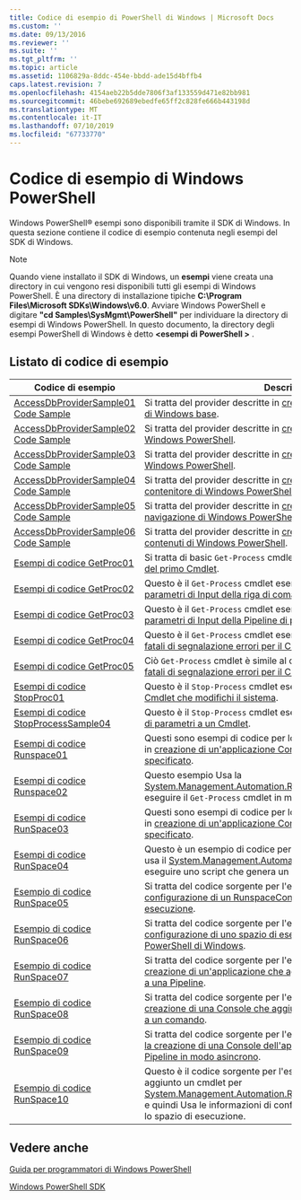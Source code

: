 ```yaml
---
title: Codice di esempio di PowerShell di Windows | Microsoft Docs
ms.custom: ''
ms.date: 09/13/2016
ms.reviewer: ''
ms.suite: ''
ms.tgt_pltfrm: ''
ms.topic: article
ms.assetid: 1106829a-8ddc-454e-bbdd-ade15d4bffb4
caps.latest.revision: 7
ms.openlocfilehash: 4154aeb22b5dde7806f3af133559d471e82bb981
ms.sourcegitcommit: 46bebe692689ebedfe65ff2c828fe666b443198d
ms.translationtype: MT
ms.contentlocale: it-IT
ms.lasthandoff: 07/10/2019
ms.locfileid: "67733770"
---
```

# <a name="windows-powershell-sample-code"></a>Codice di esempio di Windows PowerShell

Windows PowerShell® esempi sono disponibili tramite il SDK di Windows. In questa sezione contiene il codice di esempio contenuta negli esempi del SDK di Windows.

> [!NOTE]
> Quando viene installato il SDK di Windows, un **esempi** viene creata una directory in cui vengono resi disponibili tutti gli esempi di Windows PowerShell. È una directory di installazione tipiche **C:\Program Files\Microsoft SDKs\Windows\v6.0**. Avviare Windows PowerShell e digitare **"cd Samples\SysMgmt\PowerShell"** per individuare la directory di esempi di Windows PowerShell. In questo documento, la directory degli esempi PowerShell di Windows è detto  **\<esempi di PowerShell >** .

## <a name="sample-code-listing"></a>Listato di codice di esempio

|Codice di esempio|Description|
|-----------------|-----------------|
|[AccessDbProviderSample01 Code Sample](./accessdbprovidersample01-code-sample.md)|Si tratta del provider descritte in [creazione di un PowerShell Provider di Windows base](./creating-a-basic-windows-powershell-provider.md).|
|[AccessDbProviderSample02 Code Sample](./accessdbprovidersample02-code-sample.md)|Si tratta del provider descritte in [creazione di un Provider di unità di Windows PowerShell](./creating-a-windows-powershell-drive-provider.md).|
|[AccessDbProviderSample03 Code Sample](./accessdbprovidersample03-code-sample.md)|Si tratta del provider descritte in [creazione di un Provider di Windows PowerShell](./creating-a-windows-powershell-item-provider.md).|
|[AccessDbProviderSample04 Code Sample](./accessdbprovidersample04-code-sample.md)|Si tratta del provider descritte in [creazione di un Provider di contenitore di Windows PowerShell](./creating-a-windows-powershell-container-provider.md).|
|[AccessDbProviderSample05 Code Sample](./accessdbprovidersample05-code-sample.md)|Si tratta del provider descritte in [creazione di un Provider di navigazione di Windows PowerShell](./creating-a-windows-powershell-navigation-provider.md).|
|[AccessDbProviderSample06 Code Sample](./accessdbprovidersample06-code-sample.md)|Si tratta del provider descritte in [creazione di un Provider di contenuti di Windows PowerShell](./creating-a-windows-powershell-content-provider.md).|
|[Esempi di codice GetProc01](./getproc01-code-samples.md)|Si tratta di basic `Get-Process` cmdlet esempio descritto in [creazione del primo Cmdlet](../cmdlet/creating-a-cmdlet-without-parameters.md).|
|[Esempi di codice GetProc02](./getproc02-code-samples.md)|Questo è il `Get-Process` cmdlet esempio descritto in [aggiunta di parametri di Input della riga di comando processo](../cmdlet/adding-parameters-that-process-command-line-input.md).|
|[Esempi di codice GetProc03](./getproc03-code-samples.md)|Questo è il `Get-Process` cmdlet esempio descritto in [aggiunta di parametri di Input della Pipeline di processo](../cmdlet/adding-parameters-that-process-pipeline-input.md).|
|[Esempi di codice GetProc04](./getproc04-code-samples.md)|Questo è il `Get-Process` cmdlet esempio descritto in [aggiunta non fatali di segnalazione errori per il Cmdlet](../cmdlet/adding-non-terminating-error-reporting-to-your-cmdlet.md).|
|[Esempi di codice GetProc05](./getproc05-code-samples.md)|Ciò `Get-Process` cmdlet è simile al cmdlet descritto in [aggiunta non fatali di segnalazione errori per il Cmdlet](../cmdlet/adding-non-terminating-error-reporting-to-your-cmdlet.md).|
|[Esempi di codice StopProc01](./stopproc01-code-samples.md)|Questo è il `Stop-Process` cmdlet esempio descritto in [creazione di un Cmdlet che modifichi il sistema](../cmdlet/creating-a-cmdlet-that-modifies-the-system.md).|
|[Esempi di codice StopProcessSample04](./stopprocesssample04-code-samples.md)|Questo è il `Stop-Process` cmdlet esempio descritto in [aggiunta di set di parametri a un Cmdlet](../cmdlet/adding-parameter-sets-to-a-cmdlet.md).|
|[Esempi di codice Runspace01](./runspace01-code-samples.md)|Questi sono esempi di codice per lo spazio di esecuzione descritto in [creazione di un'applicazione Console che avvia un comando specificato](/dotnet/csharp/programming-guide/inside-a-program/hello-world-your-first-program).|
|[Esempi di codice Runspace02](./runspace02-code-samples.md)|Questo esempio Usa la [System.Management.Automation.Runspaceinvoke](/dotnet/api/System.Management.Automation.RunspaceInvoke) classe per eseguire il `Get-Process` cmdlet in modo sincrono.|
|[Esempi di codice RunSpace03](./runspace03-code-samples.md)|Questi sono esempi di codice per lo spazio di esecuzione descritto in [creazione di un'applicazione Console che avvia uno Script specificato](fd).|
|[Esempi di codice RunSpace04](./runspace04-code-samples.md)|Questo è un esempio di codice per uno spazio di esecuzione che usa il [System.Management.Automation.Runspaceinvoke](/dotnet/api/System.Management.Automation.RunspaceInvoke) classe per eseguire uno script che genera un errore irreversibile.|
|[Esempio di codice RunSpace05](./runspace05-code-sample.md)|Si tratta del codice sorgente per l'esempio Runspace05 descritto nel [configurazione di un RunspaceConfiguration usando spazio di esecuzione](https://msdn.microsoft.com/en-us/42681d19-2d05-4975-befd-afb1990e79b2).|
|[Esempio di codice RunSpace06](./runspace06-code-sample.md)|Si tratta del codice sorgente per l'esempio Runspace06 descritto nel [configurazione di uno spazio di esecuzione tramite uno Snap-in PowerShell di Windows](https://msdn.microsoft.com/en-us/a7289ee8-9732-49ee-91c7-d533e9538b83).|
|[Esempio di codice RunSpace07](./runspace07-code-sample.md)|Si tratta del codice sorgente per l'esempio Runspace07 descritto nel [creazione di un'applicazione che aggiunge i comandi della Console a una Pipeline](https://msdn.microsoft.com/en-us/01eb7808-e97b-4905-80be-9e2fa38c262e).|
|[Esempio di codice RunSpace08](./runspace08-code-sample.md)|Si tratta del codice sorgente per l'esempio Runspace08 descritto nel [creazione di una Console che aggiunge i parametri dell'applicazione a un comando](https://msdn.microsoft.com/en-us/848b2b46-60f1-4a86-b448-cfc7c0cccfba).|
|[Esempio di codice RunSpace09](./runspace09-code-sample.md)|Si tratta del codice sorgente per l'esempio Runspace09 descritto nel [la creazione di una Console dell'applicazione che richiama una Pipeline in modo asincrono](https://msdn.microsoft.com/en-us/198c1c94-2a06-457e-93ce-c0d910618e47).|
|[Esempio di codice RunSpace10](./runspace10-code-sample.md)|Questo è il codice sorgente per l'esempio Runspace10, che viene aggiunto un cmdlet per [System.Management.Automation.Runspaces.Runspaceconfiguration](/dotnet/api/System.Management.Automation.Runspaces.RunspaceConfiguration) e quindi Usa le informazioni di configurazione modificato per creare lo spazio di esecuzione.|

## <a name="see-also"></a>Vedere anche

[Guida per programmatori di Windows PowerShell](./windows-powershell-programmer-s-guide.md)

[Windows PowerShell SDK](../windows-powershell-reference.md)
